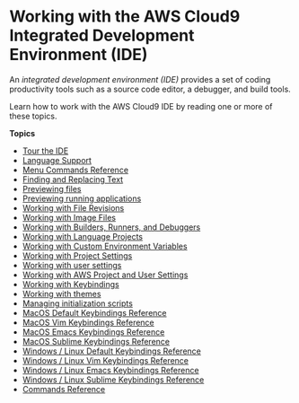 # Working with the AWS Cloud9 Integrated Development Environment \(IDE\)<a name="ide"></a>

An *integrated development environment \(IDE\)* provides a set of coding productivity tools such as a source code editor, a debugger, and build tools\.

Learn how to work with the AWS Cloud9 IDE by reading one or more of these topics\.

**Topics**
+ [Tour the IDE](tour-ide.md)
+ [Language Support](language-support.md)
+ [Menu Commands Reference](menu-commands.md)
+ [Finding and Replacing Text](find-replace-text.md)
+ [Previewing files](file-preview.md)
+ [Previewing running applications](app-preview.md)
+ [Working with File Revisions](file-revisions.md)
+ [Working with Image Files](images.md)
+ [Working with Builders, Runners, and Debuggers](build-run-debug.md)
+ [Working with Language Projects](projects.md)
+ [Working with Custom Environment Variables](env-vars.md)
+ [Working with Project Settings](settings-project.md)
+ [Working with user settings](settings-user.md)
+ [Working with AWS Project and User Settings](settings-aws.md)
+ [Working with Keybindings](settings-keybindings.md)
+ [Working with themes](settings-theme.md)
+ [Managing initialization scripts](settings-init-script.md)
+ [MacOS Default Keybindings Reference](keybindings-default-apple-osx.md)
+ [MacOS Vim Keybindings Reference](keybindings-vim-apple-osx.md)
+ [MacOS Emacs Keybindings Reference](keybindings-emacs-apple-osx.md)
+ [MacOS Sublime Keybindings Reference](keybindings-sublime-apple-osx.md)
+ [Windows / Linux Default Keybindings Reference](keybindings-default-windows-linux.md)
+ [Windows / Linux Vim Keybindings Reference](keybindings-vim-windows-linux.md)
+ [Windows / Linux Emacs Keybindings Reference](keybindings-emacs-windows-linux.md)
+ [Windows / Linux Sublime Keybindings Reference](keybindings-sublime-windows-linux.md)
+ [Commands Reference](commands.md)